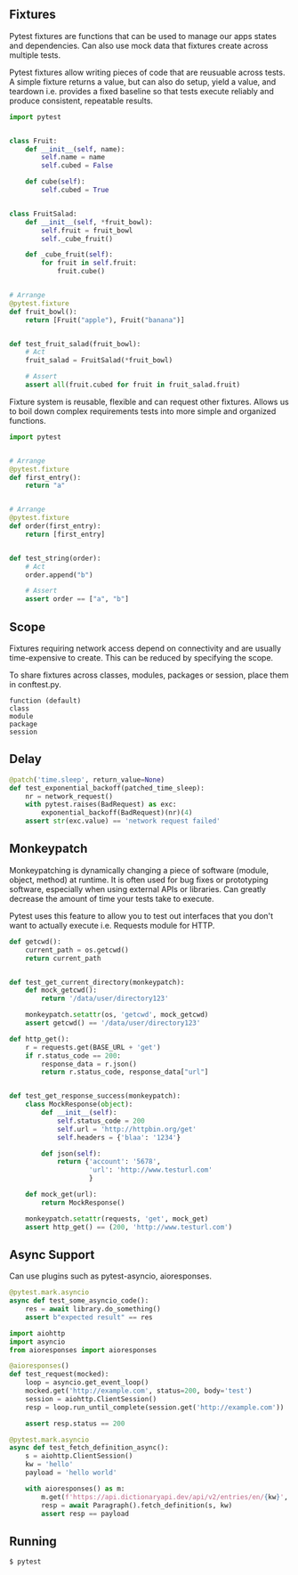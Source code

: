 ## Fixtures

Pytest fixtures are functions that can be used to manage our apps states and dependencies. Can also use mock data that fixtures create across multiple tests.

Pytest fixtures allow writing pieces of code that are reusuable across tests. A simple fixture returns a value, but can also do setup, yield a value, and teardown i.e. provides a fixed baseline so that tests execute reliably and produce consistent, repeatable results.

```py
import pytest


class Fruit:
    def __init__(self, name):
        self.name = name
        self.cubed = False

    def cube(self):
        self.cubed = True


class FruitSalad:
    def __init__(self, *fruit_bowl):
        self.fruit = fruit_bowl
        self._cube_fruit()

    def _cube_fruit(self):
        for fruit in self.fruit:
            fruit.cube()


# Arrange
@pytest.fixture
def fruit_bowl():
    return [Fruit("apple"), Fruit("banana")]


def test_fruit_salad(fruit_bowl):
    # Act
    fruit_salad = FruitSalad(*fruit_bowl)

    # Assert
    assert all(fruit.cubed for fruit in fruit_salad.fruit)
```

Fixture system is reusable, flexible and can request other fixtures. Allows us to boil down complex requirements tests into more simple and organized functions.

```py
import pytest


# Arrange
@pytest.fixture
def first_entry():
    return "a"


# Arrange
@pytest.fixture
def order(first_entry):
    return [first_entry]


def test_string(order):
    # Act
    order.append("b")

    # Assert
    assert order == ["a", "b"]
```

## Scope

Fixtures requiring network access depend on connectivity and are usually time-expensive to create. This can be reduced by specifying the scope.

To share fixtures across classes, modules, packages or session, place them in conftest.py.

```
function (default)
class
module
package
session
```

## Delay

```py
@patch('time.sleep', return_value=None)
def test_exponential_backoff(patched_time_sleep):
    nr = network_request()
    with pytest.raises(BadRequest) as exc:
        exponential_backoff(BadRequest)(nr)(4)
    assert str(exc.value) == 'network request failed'
```

## Monkeypatch

Monkeypatching is dynamically changing a piece of software (module, object, method) at runtime. It is often used for bug fixes or prototyping software, especially when using external APIs or libraries. Can greatly decrease the amount of time your tests take to execute.

Pytest uses this feature to allow you to test out interfaces that you don't want to actually execute i.e. Requests module for HTTP.

```py
def getcwd():
    current_path = os.getcwd()
    return current_path


def test_get_current_directory(monkeypatch):
    def mock_getcwd():
        return '/data/user/directory123'

    monkeypatch.setattr(os, 'getcwd', mock_getcwd)
    assert getcwd() == '/data/user/directory123'
```

```py
def http_get():
    r = requests.get(BASE_URL + 'get')
    if r.status_code == 200:
        response_data = r.json()
        return r.status_code, response_data["url"]


def test_get_response_success(monkeypatch):
    class MockResponse(object):
        def __init__(self):
            self.status_code = 200
            self.url = 'http://httpbin.org/get'
            self.headers = {'blaa': '1234'}

        def json(self):
            return {'account': '5678',
                    'url': 'http://www.testurl.com'
                    }

    def mock_get(url):
        return MockResponse()

    monkeypatch.setattr(requests, 'get', mock_get)
    assert http_get() == (200, 'http://www.testurl.com')
```

## Async Support

Can use plugins such as pytest-asyncio, aioresponses.

```py
@pytest.mark.asyncio
async def test_some_asyncio_code():
    res = await library.do_something()
    assert b"expected result" == res
```

```py
import aiohttp
import asyncio
from aioresponses import aioresponses

@aioresponses()
def test_request(mocked):
    loop = asyncio.get_event_loop()
    mocked.get('http://example.com', status=200, body='test')
    session = aiohttp.ClientSession()
    resp = loop.run_until_complete(session.get('http://example.com'))

    assert resp.status == 200
```

```py
@pytest.mark.asyncio
async def test_fetch_definition_async():
    s = aiohttp.ClientSession()
    kw = 'hello'
    payload = 'hello world'

    with aioresponses() as m:
        m.get(f'https://api.dictionaryapi.dev/api/v2/entries/en/{kw}', payload=payload)
        resp = await Paragraph().fetch_definition(s, kw)
        assert resp == payload
```

## Running

```console
$ pytest
```
